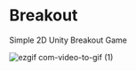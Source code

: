 # Breakout
Simple 2D Unity Breakout Game



![ezgif com-video-to-gif (1)](https://github.com/EmmetOneT/Breakout/assets/78142923/b841572e-7fbc-415c-9cea-6594cc1cc891)
